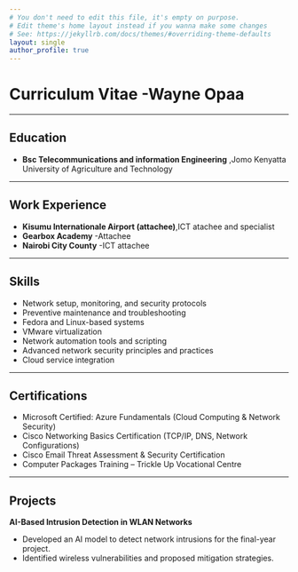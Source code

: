 ```yaml
---
# You don't need to edit this file, it's empty on purpose.
# Edit theme's home layout instead if you wanna make some changes
# See: https://jekyllrb.com/docs/themes/#overriding-theme-defaults
layout: single
author_profile: true
---
```


# Curriculum Vitae -Wayne Opaa


---

## Education
- **Bsc Telecommunications and information Engineering** ,Jomo Kenyatta University of Agriculture and Technology
    

---

## Work Experience 
- **Kisumu Internationale Airport (attachee)**,ICT atachee and specialist
- **Gearbox Academy** -Attachee
- **Nairobi City County** -ICT attachee

---
## Skills
- Network setup, monitoring, and security protocols
- Preventive maintenance and troubleshooting
- Fedora and Linux-based systems
- VMware virtualization
- Network automation tools and scripting
- Advanced network security principles and practices
- Cloud service integration

---

## Certifications
- Microsoft Certified: Azure Fundamentals (Cloud Computing & Network Security) 
- Cisco Networking Basics Certification (TCP/IP, DNS, Network Configurations) 
- Cisco Email Threat Assessment & Security Certification 
- Computer Packages Training – Trickle Up Vocational Centre

-------


## Projects 
   __AI-Based Intrusion Detection in WLAN Networks__
   -  Developed an AI model to detect network intrusions for the final-year project.
   -  Identified wireless vulnerabilities and proposed mitigation strategies.

